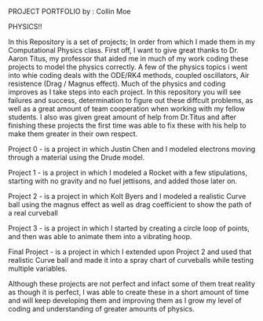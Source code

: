 PROJECT PORTFOLIO
by : Collin Moe

PHYSICS!! 

In this Repository is a set of projects; In order from which I made them in my Computational Physics class.
First off, I want to give great thanks to Dr. Aaron Titus, my professor that aided me in much of my work coding these projects to model the physics correctly. A few of the physics topics i went into whie coding deals with the ODE/RK4 methods, coupled oscillators, Air resistence (Drag / Magnus effect). Much of the physics and coding improves as I take steps into each project. In this repository you will see failures and success, determination to figure out these diffcult problems, as well as a great amount of team cooperation when working with my fellow students. I also was given great amount of help from Dr.Titus and after finishing these projects the first time was able to fix these with his help to make them greater in their own respect.

Project 0 - is a project in which Justin Chen and I modeled electrons moving through a material using the Drude model.

Project 1 - is a project in which I modeled a Rocket with a few stipulations, starting with no gravity and no fuel jettisons, and added those later on.

Project 2 - is a project in which Kolt Byers and I modeled a realistic Curve ball using the magnus effect as well as drag coefficient to show the path of a real curveball

Project 3 - is a project in which I started by creating a circle loop of points, and then was able to animate them into a vibrating hoop.

Final Project - is a project in which I extended upon Project 2 and used that realistic Curve ball and made it into a spray chart of curveballs while testing multiple variables.

Although these projects are not perfect and infact some of them treat reality as though it is perfect, I was able to create these in a short amount of time and will keep developing them and improving them as I grow my level of coding and understanding of greater amounts of physics.
